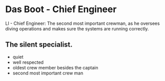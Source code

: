 # Das Boot - Chief Engineer
LI - Chief Engineer: The second most important crewman, as he oversees diving operations and makes sure the systems are running correctly.
## The silent specialist.
* quiet
* well respected
* oldest crew member besides the captain
* second most important crew man